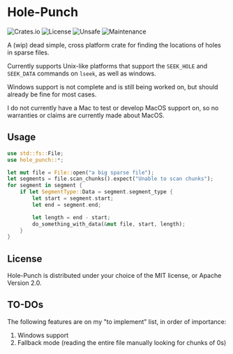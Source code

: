 Hole-Punch
==========
![Crates.io](https://img.shields.io/crates/v/hole-punch?style=flat-square&logo=rust)
![License](https://img.shields.io/crates/l/hole-punch?style=flat-square)
![Unsafe](https://img.shields.io/badge/unsafe-very%20yes-important?style=flat-square)
![Maintenance](https://img.shields.io/maintenance/yes/2020?style=flat-square)


A (wip) dead simple, cross platform crate for finding the locations of holes in
sparse files.

Currently supports Unix-like platforms that support the `SEEK_HOLE` and
`SEEK_DATA` commands on `lseek`, as well as windows.

Windows support is not complete and is still being worked on, but should already
be fine for most cases. 

I do not currently have a Mac to test or develop MacOS support on, so no
warranties or claims are currently made about MacOS.

Usage
-----

```rust
use std::fs::File;
use hole_punch::*;

let mut file = File::open("a big sparse file");
let segments = file.scan_chunks().expect("Unable to scan chunks");
for segment in segment {
    if let SegmentType::Data = segment.segment_type {
        let start = segment.start;
        let end = segment.end;

        let length = end - start;
        do_something_with_data(&mut file, start, length);
    }
}
```

License
-------

Hole-Punch is distributed under your choice of the MIT license, or Apache
Version 2.0.

TO-DOs
------

The following features are on my "to implement" list, in order of importance:
1. Windows support
2. Fallback mode (reading the entire file manually looking for chunks of 0s)